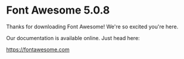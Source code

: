 # Font Awesome 5.0.8

Thanks for downloading Font Awesome! We're so excited you're here.

Our documentation is available online. Just head here:

https://fontawesome.com
